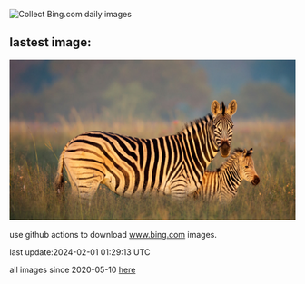 ![Collect Bing.com daily images](https://github.com/counter2015/bing-daily-images/workflows/Collect%20Bing.com%20daily%20images/badge.svg)
## lastest image:
![](images/ZebraMother.jpg)

use github actions to download www.bing.com images.

last update:2024-02-01 01:29:13 UTC

all images since 2020-05-10 [here](https://github.com/counter2015/bing-daily-images/tree/master/images) 

